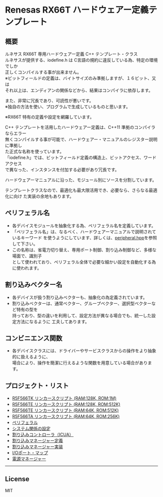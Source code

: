 Renesas RX66T ハードウェアー定義テンプレート
=========

## 概要
ルネサス RX66T 専用ハードウェアー定義 C++ テンプレート・クラス   
ルネサスが提供する、iodefine.h は C言語の規約に違反している為、特定の環境でしか   
正しくコンパイルする事が出来ません。   
※ビットフィールドの定義は、バイトサイズのみ準拠しますが、１６ビット、又は   
それ以上は、エンディアンの関係などから、結果はコンパイラに依存します。
   
また、非常に冗長であり、可読性が悪いです。   
※独自の方法を使い、プログラムで生成しているものと思います。   
   
※RX66T 特有の定義や設定を網羅しています。
   
C++ テンプレートを活用したハードウェアー定義は、C++11 準拠のコンパイラならエラー   
無くコンパイルする事が可能で、ハードウェアー・マニュアルのレジスター説明に準拠し   
た正式な名称を使っています。   
「iodefine.h」では、ビットフィールド定義の構造上、ビットアクセス、ワードアクセス   
で異なった、インスタンスを付加する必要があり冗長です。
   
ハードウェアーマニュアルに沿った、モジュール別にソースを分割しています。   
   
テンプレートクラスなので、最適化も最大限活用でき、必要なら、さらなる最適化に向け
た実装の余地もあります。   
   
## ペリフェラル名
 - 各デバイスモジュールを抽象化する為、ペリフェラル名を定義しています。
 - 「ペリフェラル名」は、なるべく、ハードウェアーマニュアルで説明されているキーワード
を使うようにしています、詳しくは、[peripheral.hpp](peripheral.hpp?ts=4)を参照して下さい。
 - この名称は、省電力切り替え、専用ポート制御、割り込み制御など、多様な場面で、識別子    
として使われており、ペリフェラル全体で必要な細かい設定を自動化する為に使われます。
   
## 割り込みベクター名
 - 各デバイスが扱う割り込みベクターも、抽象化の為定義されています。
 - 割り込みベクターは、通常ベクター、グループベクター、選択型ベクターなど特有の型を   
持っており、型の違いを利用して、設定方法が異なる場合でも、統一した設定方法になるように
工夫してあります。   
   
## コンビニエンス関数
 - 各デバイスクラスには、ドライバーやサービスクラスからの操作をより抽象的に扱えるように、   
場合により、操作を簡潔に行えるような関数を用意している場合があります。
   
## プロジェクト・リスト
 - [R5F566TK リンカースクリプト (RAM:128K, ROM:1M)](R5F566TK.ld?ts=4)
 - [R5F566TE リンカースクリプト (RAM:128K, ROM:512K)](R5F566TE.ld?ts=4)
 - [R5F566TE リンカースクリプト (RAM:64K, ROM:512K)](R5F566TE.ld?ts=4)
 - [R5F566TA リンカースクリプト (RAM:64K, ROM:256K)](R5F566TA.ld?ts=4)
 - [ペリフェラル](peripheral.hpp?ts=4)
 - [システム関係の設定](system.hpp?ts=4)
 - [割り込みコントローラ（ICUA）](icu.hpp?ts=4)
 - [割り込みマネージャー定義](icu_mgr.hpp?ts=4)
 - [割り込みマネージャー実装](icu_mgr.cpp?ts=4)
 - [I/Oポート・マップ](port_map.hpp?ts=4)
 - [電源マネージャー](power_mgr.hpp?ts=4)

   
-----
   
License
----

MIT

